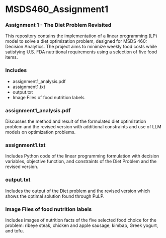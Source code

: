 # MSDS460_Assignment1

### Assignment 1 - The Diet Problem Revisited
This repository contains the implementation of a linear programming (LP) model to solve a diet optimization problem, designed for MSDS 460: Decision Analytics. The project aims to minimize weekly food costs while satisfying U.S. FDA nutritional requirements using a selection of five food items.

### Includes

- assignment1_analysis.pdf
- assignment1.txt
- output.txt
- Image Files of food nutrition labels

### assignment1_analysis.pdf
Discusses the method and result of the formulated diet optimization problem and the revised version with additional constraints and use of LLM models on optimization problems.

### assignment1.txt
Includes Python code of the linear programming formulation with decision variables, objective function, and constraints of the Diet Problem and the revised version. 

### output.txt
Includes the output of the Diet problem and the revised version which shows the optimal solution found through PuLP.

### Image Files of food nutrition labels
Includes images of nutrition facts of the five selected food choice for the problem: ribeye steak, chicken and apple sausage, kimbap, Greek yogurt, and tofu.
